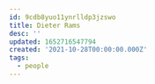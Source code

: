 ```yaml
---
id: 9cdb8yuo11ynrlldp3jzswo
title: Dieter Rams
desc: ''
updated: 1652716547794
created: '2021-10-28T00:00:00.000Z'
tags:
  - people
---
```


